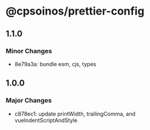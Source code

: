 # @cpsoinos/prettier-config

## 1.1.0

### Minor Changes

- 8e79a3a: bundle esm, cjs, types

## 1.0.0

### Major Changes

- c878ec1: update printWidth, trailingComma, and vueIndentScriptAndStyle
